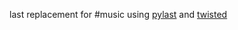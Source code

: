 last replacement for #music using [pylast](http://code.google.com/p/pylast/) and [twisted](http://twistedmatrix.com/trac/)
